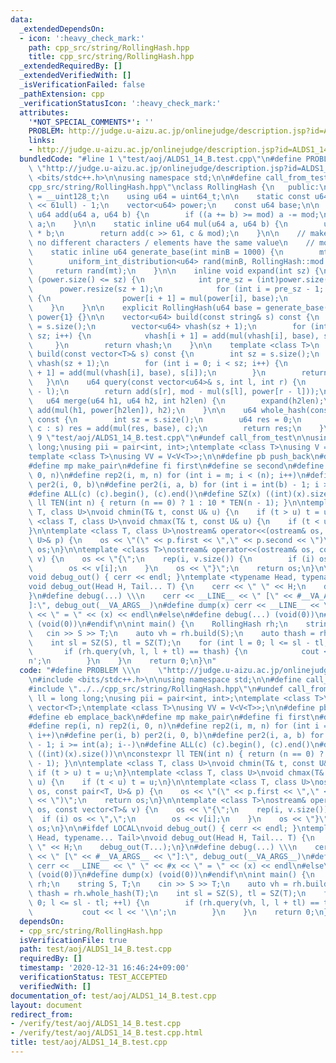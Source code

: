 ```yaml
---
data:
  _extendedDependsOn:
  - icon: ':heavy_check_mark:'
    path: cpp_src/string/RollingHash.hpp
    title: cpp_src/string/RollingHash.hpp
  _extendedRequiredBy: []
  _extendedVerifiedWith: []
  _isVerificationFailed: false
  _pathExtension: cpp
  _verificationStatusIcon: ':heavy_check_mark:'
  attributes:
    '*NOT_SPECIAL_COMMENTS*': ''
    PROBLEM: http://judge.u-aizu.ac.jp/onlinejudge/description.jsp?id=ALDS1_14_B
    links:
    - http://judge.u-aizu.ac.jp/onlinejudge/description.jsp?id=ALDS1_14_B
  bundledCode: "#line 1 \"test/aoj/ALDS1_14_B.test.cpp\"\n#define PROBLEM \\\n   \
    \ \"http://judge.u-aizu.ac.jp/onlinejudge/description.jsp?id=ALDS1_14_B\"\n#include\
    \ <bits/stdc++.h>\n\nusing namespace std;\n\n#define call_from_test\n#line 1 \"\
    cpp_src/string/RollingHash.hpp\"\nclass RollingHash {\n   public:\n    using u128\
    \ = __uint128_t;\n    using u64 = uint64_t;\n\n    static const u64 mod = (1ull\
    \ << 61ull) - 1;\n    vector<u64> power;\n    const u64 base;\n\n    static inline\
    \ u64 add(u64 a, u64 b) {\n        if ((a += b) >= mod) a -= mod;\n        return\
    \ a;\n    }\n\n    static inline u64 mul(u64 a, u64 b) {\n        u128 c = (u128)a\
    \ * b;\n        return add(c >> 61, c & mod);\n    }\n\n    // make sure that\
    \ no different characters / elements have the same value\n    // modulo base\n\
    \    static inline u64 generate_base(int minB = 1000) {\n        mt19937_64 mt(chrono::steady_clock::now().time_since_epoch().count());\n\
    \        uniform_int_distribution<u64> rand(minB, RollingHash::mod - 1);\n   \
    \     return rand(mt);\n    }\n\n    inline void expand(int sz) {\n        if\
    \ (power.size() <= sz) {\n            int pre_sz = (int)power.size();\n      \
    \      power.resize(sz + 1);\n            for (int i = pre_sz - 1; i < sz; i++)\
    \ {\n                power[i + 1] = mul(power[i], base);\n            }\n    \
    \    }\n    }\n\n    explicit RollingHash(u64 base = generate_base()) : base(base),\
    \ power{1} {}\n\n    vector<u64> build(const string& s) const {\n        int sz\
    \ = s.size();\n        vector<u64> vhash(sz + 1);\n        for (int i = 0; i <\
    \ sz; i++) {\n            vhash[i + 1] = add(mul(vhash[i], base), s[i]);\n   \
    \     }\n        return vhash;\n    }\n\n    template <class T>\n    vector<u64>\
    \ build(const vector<T>& s) const {\n        int sz = s.size();\n        vector<u64>\
    \ vhash(sz + 1);\n        for (int i = 0; i < sz; i++) {\n            vhash[i\
    \ + 1] = add(mul(vhash[i], base), s[i]);\n        }\n        return vhash;\n \
    \   }\n\n    u64 query(const vector<u64>& s, int l, int r) {\n        expand(r\
    \ - l);\n        return add(s[r], mod - mul(s[l], power[r - l]));\n    }\n\n \
    \   u64 merge(u64 h1, u64 h2, int h2len) {\n        expand(h2len);\n        return\
    \ add(mul(h1, power[h2len]), h2);\n    }\n\n    u64 whole_hash(const string& s)\
    \ const {\n        int sz = s.size();\n        u64 res = 0;\n        for (auto&\
    \ c : s) res = add(mul(res, base), c);\n        return res;\n    }\n};\n#line\
    \ 9 \"test/aoj/ALDS1_14_B.test.cpp\"\n#undef call_from_test\n\nusing ll = long\
    \ long;\nusing pii = pair<int, int>;\ntemplate <class T>\nusing V = vector<T>;\n\
    template <class T>\nusing VV = V<V<T>>;\n\n#define pb push_back\n#define eb emplace_back\n\
    #define mp make_pair\n#define fi first\n#define se second\n#define rep(i, n) rep2(i,\
    \ 0, n)\n#define rep2(i, m, n) for (int i = m; i < (n); i++)\n#define per(i, b)\
    \ per2(i, 0, b)\n#define per2(i, a, b) for (int i = int(b) - 1; i >= int(a); i--)\n\
    #define ALL(c) (c).begin(), (c).end()\n#define SZ(x) ((int)(x).size())\n\nconstexpr\
    \ ll TEN(int n) { return (n == 0) ? 1 : 10 * TEN(n - 1); }\n\ntemplate <class\
    \ T, class U>\nvoid chmin(T& t, const U& u) {\n    if (t > u) t = u;\n}\ntemplate\
    \ <class T, class U>\nvoid chmax(T& t, const U& u) {\n    if (t < u) t = u;\n\
    }\n\ntemplate <class T, class U>\nostream& operator<<(ostream& os, const pair<T,\
    \ U>& p) {\n    os << \"(\" << p.first << \",\" << p.second << \")\";\n    return\
    \ os;\n}\n\ntemplate <class T>\nostream& operator<<(ostream& os, const vector<T>&\
    \ v) {\n    os << \"{\";\n    rep(i, v.size()) {\n        if (i) os << \",\";\n\
    \        os << v[i];\n    }\n    os << \"}\";\n    return os;\n}\n\n#ifdef LOCAL\n\
    void debug_out() { cerr << endl; }\ntemplate <typename Head, typename... Tail>\n\
    void debug_out(Head H, Tail... T) {\n    cerr << \" \" << H;\n    debug_out(T...);\n\
    }\n#define debug(...) \\\n    cerr << __LINE__ << \" [\" << #__VA_ARGS__ << \"\
    ]:\", debug_out(__VA_ARGS__)\n#define dump(x) cerr << __LINE__ << \" \" << #x\
    \ << \" = \" << (x) << endl\n#else\n#define debug(...) (void(0))\n#define dump(x)\
    \ (void(0))\n#endif\n\nint main() {\n    RollingHash rh;\n    string S, T;\n \
    \   cin >> S >> T;\n    auto vh = rh.build(S);\n    auto thash = rh.whole_hash(T);\n\
    \    int sl = SZ(S), tl = SZ(T);\n    for (int l = 0; l <= sl - tl; ++l) {\n \
    \       if (rh.query(vh, l, l + tl) == thash) {\n            cout << l << '\\\
    n';\n        }\n    }\n    return 0;\n}\n"
  code: "#define PROBLEM \\\n    \"http://judge.u-aizu.ac.jp/onlinejudge/description.jsp?id=ALDS1_14_B\"\
    \n#include <bits/stdc++.h>\n\nusing namespace std;\n\n#define call_from_test\n\
    #include \"../../cpp_src/string/RollingHash.hpp\"\n#undef call_from_test\n\nusing\
    \ ll = long long;\nusing pii = pair<int, int>;\ntemplate <class T>\nusing V =\
    \ vector<T>;\ntemplate <class T>\nusing VV = V<V<T>>;\n\n#define pb push_back\n\
    #define eb emplace_back\n#define mp make_pair\n#define fi first\n#define se second\n\
    #define rep(i, n) rep2(i, 0, n)\n#define rep2(i, m, n) for (int i = m; i < (n);\
    \ i++)\n#define per(i, b) per2(i, 0, b)\n#define per2(i, a, b) for (int i = int(b)\
    \ - 1; i >= int(a); i--)\n#define ALL(c) (c).begin(), (c).end()\n#define SZ(x)\
    \ ((int)(x).size())\n\nconstexpr ll TEN(int n) { return (n == 0) ? 1 : 10 * TEN(n\
    \ - 1); }\n\ntemplate <class T, class U>\nvoid chmin(T& t, const U& u) {\n   \
    \ if (t > u) t = u;\n}\ntemplate <class T, class U>\nvoid chmax(T& t, const U&\
    \ u) {\n    if (t < u) t = u;\n}\n\ntemplate <class T, class U>\nostream& operator<<(ostream&\
    \ os, const pair<T, U>& p) {\n    os << \"(\" << p.first << \",\" << p.second\
    \ << \")\";\n    return os;\n}\n\ntemplate <class T>\nostream& operator<<(ostream&\
    \ os, const vector<T>& v) {\n    os << \"{\";\n    rep(i, v.size()) {\n      \
    \  if (i) os << \",\";\n        os << v[i];\n    }\n    os << \"}\";\n    return\
    \ os;\n}\n\n#ifdef LOCAL\nvoid debug_out() { cerr << endl; }\ntemplate <typename\
    \ Head, typename... Tail>\nvoid debug_out(Head H, Tail... T) {\n    cerr << \"\
    \ \" << H;\n    debug_out(T...);\n}\n#define debug(...) \\\n    cerr << __LINE__\
    \ << \" [\" << #__VA_ARGS__ << \"]:\", debug_out(__VA_ARGS__)\n#define dump(x)\
    \ cerr << __LINE__ << \" \" << #x << \" = \" << (x) << endl\n#else\n#define debug(...)\
    \ (void(0))\n#define dump(x) (void(0))\n#endif\n\nint main() {\n    RollingHash\
    \ rh;\n    string S, T;\n    cin >> S >> T;\n    auto vh = rh.build(S);\n    auto\
    \ thash = rh.whole_hash(T);\n    int sl = SZ(S), tl = SZ(T);\n    for (int l =\
    \ 0; l <= sl - tl; ++l) {\n        if (rh.query(vh, l, l + tl) == thash) {\n \
    \           cout << l << '\\n';\n        }\n    }\n    return 0;\n}"
  dependsOn:
  - cpp_src/string/RollingHash.hpp
  isVerificationFile: true
  path: test/aoj/ALDS1_14_B.test.cpp
  requiredBy: []
  timestamp: '2020-12-31 16:46:24+09:00'
  verificationStatus: TEST_ACCEPTED
  verifiedWith: []
documentation_of: test/aoj/ALDS1_14_B.test.cpp
layout: document
redirect_from:
- /verify/test/aoj/ALDS1_14_B.test.cpp
- /verify/test/aoj/ALDS1_14_B.test.cpp.html
title: test/aoj/ALDS1_14_B.test.cpp
---
```

